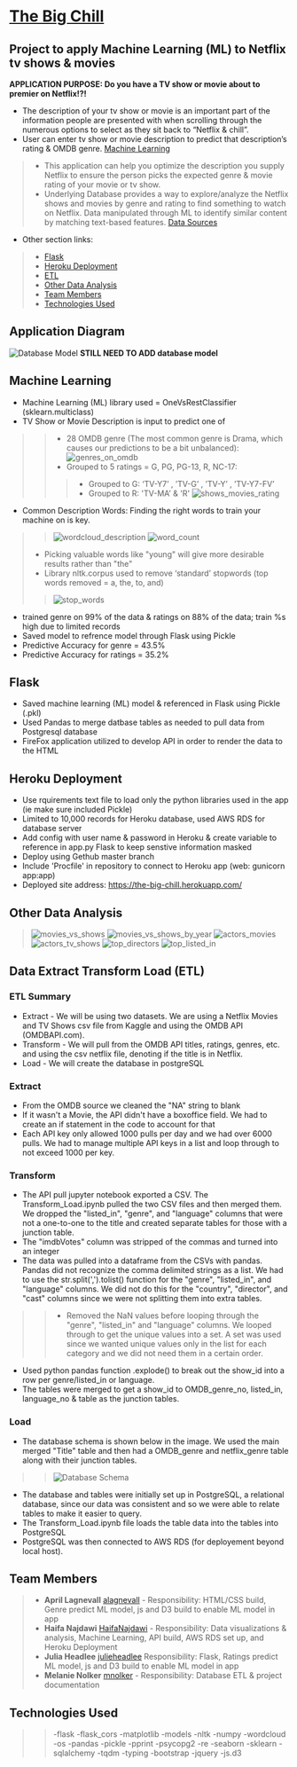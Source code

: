 # [The Big Chill](https://the-big-chill.herokuapp.com/)

## Project to apply Machine Learning (ML) to Netflix tv shows & movies
**APPLICATION PURPOSE: Do you have a TV show or movie about to premier on Netflix!?!**  
- The description of your tv show or movie is an important part of the information people are presented with when scrolling through the numerous options to select as they sit back to “Netflix & chill”.
- User can enter tv show or movie description to predict that description’s rating & OMDB genre. [Machine Learning](#machine-learning)
>- This application can help you optimize the description you supply Netflix to ensure the person picks the expected genre & movie rating of your movie or tv show.
>- Underlying Database provides a way to explore/analyze the Netflix shows and movies by genre and rating to find something to watch on Netflix.  Data manipulated through ML to identify similar content by matching text-based features. [Data Sources](#data-sources)
- Other section links:
>- [Flask](#flask)
>- [Heroku Deployment](#heroku-deployment)
>- [ETL](#Data-Extract-Transform-Load-(ETL))
>- [Other Data Analysis](#Other-Data-Analysis)
>- [Team Members](#team-members)
>- [Technologies Used](#technologies-used)

## **Application Diagram**
![Database Model](static/images/Database_Model.png)    **STILL NEED TO ADD database model**

## **Machine Learning**
- Machine Learning (ML) library used = OneVsRestClassifier (sklearn.multiclass)
- TV Show or Movie Description is input to predict one of
>>- 28 OMDB genre (The most common genre is Drama, which causes our predictions to be a bit unbalanced):
>> ![genres_on_omdb](static/image/genres_on_omdb.png) 
>>- Grouped to 5 ratings = G, PG, PG-13, R, NC-17:
>>>- Grouped to G: ‘TV-Y7’ , ’TV-G’ , ’TV-Y’ , ’TV-Y7-FV’
>>>- Grouped to R: 'TV-MA’ & 'R'
>> ![shows_movies_rating](static/image/shows_movies_rating.png) 
- Common Description Words:  Finding the right words to train your machine on is key. 
>> ![wordcloud_description](static/image/wordcloud_description.png)
>> ![word_count](static/image/word_count.png)
>- Picking valuable words like "young" will give more desirable results rather than "the"
>- Library nltk.corpus used to remove ‘standard’ stopwords (top words removed = a, the, to, and)
>> ![stop_words](static/image/stop_words.png) 
- trained genre on 99% of the data & ratings on 88% of the data; train %s high due to limited records
- Saved model to refrence model through Flask using Pickle
- Predictive Accuracy for genre = 43.5%
- Predictive Accuracy for ratings = 35.2% 

## **Flask**
- Saved machine learning (ML) model & referenced in Flask using Pickle (.pkl)
- Used Pandas to merge datbase tables as needed to pull data from Postgresql database
- FireFox application utilized to develop API in order to render the data to the HTML

## **Heroku Deployment**
- Use rquirements text file to load only the python libraries used in the app (ie make sure included Pickle)
- Limited to 10,000 records for Heroku database, used AWS RDS for database server
- Add config with user name & password in Heroku & create variable to reference in app.py Flask to keep senstive information masked
- Deploy using Gethub master branch
- Include 'Procfile' in repository to connect to Heroku app (web: gunicorn app:app)
- Deployed site address: https://the-big-chill.herokuapp.com/

## **Other Data Analysis**
> ![movies_vs_shows](static/image/movies_vs_shows.png) 
> ![movies_vs_shows_by_year](static/image/movies_vs_shows_by_year.png) 
> ![actors_movies](static/image/actores_movies.png) 
> ![actors_tv_shows](static/image/actors_tv_shows.png) 
> ![top_directors](static/image/top_directors.png) 
> ![top_listed_in](static/image/top_listed_in.png) 

## **Data Extract Transform Load (ETL)**
### ETL Summary
- Extract - We will be using two datasets. We are using a Netflix Movies and TV Shows csv file from Kaggle and using the OMDB API (OMDBAPI.com).
- Transform -  We will pull from the OMDB API titles, ratings, genres, etc. and using the csv netflix file, denoting if the title is in Netflix.
- Load - We will create the database in postgreSQL

### **E**xtract
- From the OMDB source we cleaned the "NA" string to blank
- If it wasn't a Movie, the API didn't have a boxoffice field. We had to create an if statement in the code to account for that
- Each API key only allowed 1000 pulls per day and we had over 6000 pulls. We had to manage multiple API keys in a list and loop through to not exceed 1000 per key. 

### **T**ransform
- The API pull jupyter notebook exported a CSV. The Transform_Load.ipynb pulled the two CSV files and then merged them. We dropped the "listed_in", "genre", and "language" columns that were not a one-to-one to the title and created separate tables for those with a junction table.
- The "imdbVotes" column was stripped of the commas and turned into an integer 
- The data was pulled into a dataframe from the CSVs with pandas. Pandas did not recognize the comma delimited strings as a list. We had to use the str.split(',').tolist() function for the "genre", "listed_in", and "language" columns. We did not do this for the "country", "director", and "cast" columns since we were not splitting them into extra tables. 
>>- Removed the NaN values before looping through the "genre", "listed_in" and "language" columns. We looped through to get the unique values into a set. A set was used since we wanted unique values only in the list for each category and we did not need them in a certain order.
- Used python pandas function .explode() to break out the show_id into a row per genre/listed_in or language.
- The tables were merged to get a show_id to OMDB_genre_no, listed_in, language_no & table as the junction tables.

### **L**oad
- The database schema is shown below in the image. We used the main merged "Title" table and then had a OMDB_genre and netflix_genre table along with their junction tables. 
>> ![Database Schema](static/image/database_schema.png)
- The database and tables were initially set up in PostgreSQL, a relational database, since our data was consistent and so we were able to relate tables to make it easier to query.
- The Transform_Load.ipynb file loads the table data into the tables into PostgreSQL
- PostgreSQL was then connected to AWS RDS (for deployement beyond local host).

## **Team Members**
>- **April Lagnevall** [alagnevall](https://github.com/alagnevall)  - Responsibility: HTML/CSS build, Genre predict ML model, js and D3 build to enable ML model in app
>- **Haifa Najdawi** [HaifaNajdawi](https://github.com/HaifaNajdawi)  - Responsibility: Data visualizations & analysis, Machine Learning, API build, AWS RDS set up, and Heroku Deployment
>- **Julia Headlee**  [julieheadlee](https://github.com/julieheadlee) Responsibility: Flask, Ratings predict ML model, js and D3 build to enable ML model in app
>- **Melanie Nolker** [mnolker](https://github.com/mnolker) - Responsibility: Database ETL & project documentation

## **Technologies Used**
>>-flask
>>-flask_cors
>>-matplotlib
>>-models
>>-nltk
>>-numpy
>>-wordcloud
>>-os
>>-pandas
>>-pickle
>>-pprint
>>-psycopg2
>>-re
>>-seaborn
>>-sklearn
>>-sqlalchemy
>>-tqdm
>>-typing
>>-bootstrap
>>-jquery
>>-js.d3
